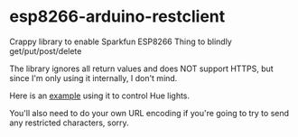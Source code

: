 # esp8266-arduino-restclient
Crappy library to enable Sparkfun ESP8266 Thing to blindly get/put/post/delete

The library ignores all return values and does NOT support HTTPS, but since I'm only using it internally, I don't mind.

Here is an [example](https://github.com/modulusx/esp8266-arduino-hueremote) using it to control Hue lights.

You'll also need to do your own URL encoding if you're going to try to send any restricted characters, sorry.
